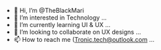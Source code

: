 - 👋 Hi, I’m @TheBlackMari
- 👀 I’m interested in Technology  ...
- 🌱 I’m currently learning UI & UX  ...
- 💞️ I’m looking to collaborate on UX designs ...
- 📫 How to reach me  (Tronic.tech@outlook.com ...

<!---
TheBlackMari/TheBlackMari is a ✨ special ✨ repository because its `README.md` (this file) appears on your GitHub profile.
You can click the Preview link to take a look at your changes.
--->
